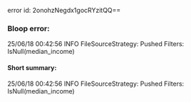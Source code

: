 error id: 2onohzNegdx1gocRYzitQQ==
### Bloop error:

25/06/18 00:42:56 INFO FileSourceStrategy: Pushed Filters: IsNull(median_income)
#### Short summary: 

25/06/18 00:42:56 INFO FileSourceStrategy: Pushed Filters: IsNull(median_income)